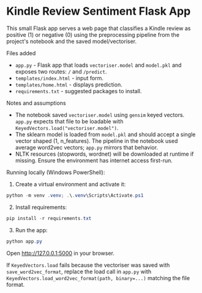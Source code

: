 # Kindle Review Sentiment Flask App

This small Flask app serves a web page that classifies a Kindle review as positive (1) or negative (0) using the preprocessing pipeline from the project's notebook and the saved model/vectoriser.

Files added

- `app.py` - Flask app that loads `vectoriser.model` and `model.pkl` and exposes two routes: `/` and `/predict`.
- `templates/index.html` - input form.
- `templates/home.html` - displays prediction.
- `requirements.txt` - suggested packages to install.

Notes and assumptions

- The notebook saved `vectoriser.model` using `gensim` keyed vectors. `app.py` expects that file to be loadable with `KeyedVectors.load("vectoriser.model")`.
- The sklearn model is loaded from `model.pkl` and should accept a single vector shaped (1, n_features). The pipeline in the notebook used average word2vec vectors; `app.py` mirrors that behavior.
- NLTK resources (stopwords, wordnet) will be downloaded at runtime if missing. Ensure the environment has internet access first-run.

Running locally (Windows PowerShell):

1. Create a virtual environment and activate it:

```powershell
python -m venv .venv; .\.venv\Scripts\Activate.ps1
```

2. Install requirements:

```powershell
pip install -r requirements.txt
```

3. Run the app:

```powershell
python app.py
```

Open http://127.0.0.1:5000 in your browser.

If `KeyedVectors.load` fails because the vectoriser was saved with `save_word2vec_format`, replace the load call in `app.py` with `KeyedVectors.load_word2vec_format(path, binary=...)` matching the file format.
